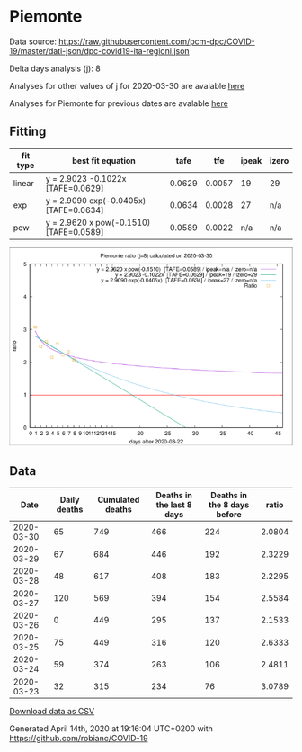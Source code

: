 # Piemonte

Data source: https://raw.githubusercontent.com/pcm-dpc/COVID-19/master/dati-json/dpc-covid19-ita-regioni.json

Delta days analysis (j): 8

Analyses for other values of j for 2020-03-30 are avalable [here](../2020-03-30/README.md)

Analyses for Piemonte for previous dates are avalable [here](../README.md)

## Fitting 
|fit type|best fit equation|tafe|tfe|ipeak|izero|
|-------|-----|--------|------|---|---|
|linear|y = 2.9023 -0.1022x  [TAFE=0.0629]|0.0629|0.0057|19|29|
|exp|y = 2.9090 exp(-0.0405x)  [TAFE=0.0634]|0.0634|0.0028|27|n/a|
|pow|y = 2.9620 x pow(-0.1510)  [TAFE=0.0589]|0.0589|0.0022|n/a|n/a|

![Plot](COVID-19_piemonte_j8_2020-03-30.png)

## Data
|Date|Daily deaths|Cumulated deaths|Deaths in the last 8 days|Deaths in the 8 days before|ratio|
|----|----------|-----------|-------|--------------------|-----|
|2020-03-30|65|749|466|224|2.0804|
|2020-03-29|67|684|446|192|2.3229|
|2020-03-28|48|617|408|183|2.2295|
|2020-03-27|120|569|394|154|2.5584|
|2020-03-26|0|449|295|137|2.1533|
|2020-03-25|75|449|316|120|2.6333|
|2020-03-24|59|374|263|106|2.4811|
|2020-03-23|32|315|234|76|3.0789|

[Download data as CSV](COVID-19_piemonte_j8_2020-03-30.csv)

Generated April 14th, 2020 at 19:16:04 UTC+0200 with https://github.com/robianc/COVID-19
